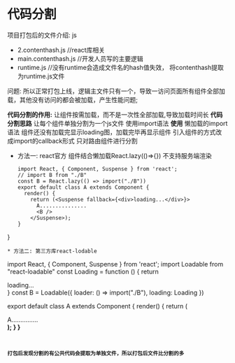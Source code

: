 # 代码分割

项目打包后的文件介绍: 
js
  - 2.contenthash.js  //react库相关
  - main.contenthash.js //开发人员写的主要逻辑
  - runtime.js //没有runtime会造成文件名的hash值失效，
            将contenthash提取为runtime.js文件

问题: 所以正常打包上线，逻辑主文件只有一个，导致一访问页面所有组件全部加载，其他没有访问的都会被加载，产生性能问题;

**代码分割的作用:** 
  让组件按需加载，而不是一次性全部加载,导致加载时间长
**代码分割思路**
  让每个组件单独分割为一个js文件
  使用import语法
**使用**
  懒加载的import语法
    组件还没有加载完显示loading图，加载完毕再显示组件
    引入组件的方式改成import的callback形式
  只对路由组件进行分割
* 方法一: react官方
  <Suspense></Suspense>组件结合懒加载React.lazy(()=>{})
  不支持服务端渲染
  ```
  import React, { Component, Suspense } from 'react';
  // import B from "./B"
  const B = React.lazy(() => import("./B"))
  export default class A extends Component {
    render() {
      return (<Suspense fallback={<div>loading...</div>}>
        A...............
        <B />
      </Suspense>);
  }
}

  ```
* 方法二: 第三方库react-lodable

```
import React, { Component, Suspense } from 'react';
import Loadable from "react-loadable"
const Loading = function () {
  return <div>loading...</div>
}
const B = Loadable({
  loader: () => import("./B"),
  loading: Loading
})

export default class A extends Component {
  render() {
    return (<div>
      A...............
      <B />
    </div>);
  }
}

```


打包后发现分割的有公共代码会提取为单独文件，所以打包后文件比分割的多